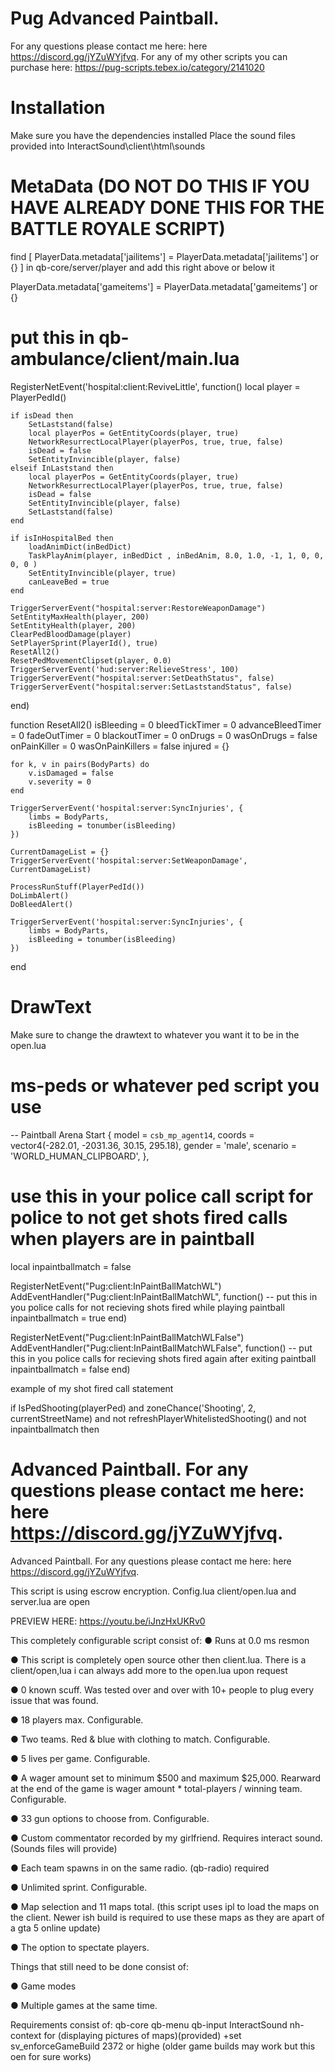 # Pug Advanced Paintball.
For any questions please contact me here: here https://discord.gg/jYZuWYjfvq.
For any of my other scripts you can purchase here: https://pug-scripts.tebex.io/category/2141020

# Installation
Make sure you have the dependencies installed
Place the sound files provided into InteractSound\client\html\sounds

# MetaData (DO NOT DO THIS IF YOU HAVE ALREADY DONE THIS FOR THE BATTLE ROYALE SCRIPT)
find [ PlayerData.metadata['jailitems'] = PlayerData.metadata['jailitems'] or {} ] in qb-core/server/player and add this right above or below it

PlayerData.metadata['gameitems'] = PlayerData.metadata['gameitems'] or {}

# put this in qb-ambulance/client/main.lua
RegisterNetEvent('hospital:client:ReviveLittle', function()
    local player = PlayerPedId()

    if isDead then
        SetLaststand(false)
        local playerPos = GetEntityCoords(player, true)
        NetworkResurrectLocalPlayer(playerPos, true, true, false)
        isDead = false
        SetEntityInvincible(player, false)
    elseif InLaststand then
        local playerPos = GetEntityCoords(player, true)
        NetworkResurrectLocalPlayer(playerPos, true, true, false)
        isDead = false
        SetEntityInvincible(player, false)
        SetLaststand(false)
    end

    if isInHospitalBed then
        loadAnimDict(inBedDict)
        TaskPlayAnim(player, inBedDict , inBedAnim, 8.0, 1.0, -1, 1, 0, 0, 0, 0 )
        SetEntityInvincible(player, true)
        canLeaveBed = true
    end

    TriggerServerEvent("hospital:server:RestoreWeaponDamage")
    SetEntityMaxHealth(player, 200)
    SetEntityHealth(player, 200)
    ClearPedBloodDamage(player)
    SetPlayerSprint(PlayerId(), true)
    ResetAll2()
    ResetPedMovementClipset(player, 0.0)
    TriggerServerEvent('hud:server:RelieveStress', 100)
    TriggerServerEvent("hospital:server:SetDeathStatus", false)
    TriggerServerEvent("hospital:server:SetLaststandStatus", false)
end)

function ResetAll2()
    isBleeding = 0
    bleedTickTimer = 0
    advanceBleedTimer = 0
    fadeOutTimer = 0
    blackoutTimer = 0
    onDrugs = 0
    wasOnDrugs = false
    onPainKiller = 0
    wasOnPainKillers = false
    injured = {}

    for k, v in pairs(BodyParts) do
        v.isDamaged = false
        v.severity = 0
    end

    TriggerServerEvent('hospital:server:SyncInjuries', {
        limbs = BodyParts,
        isBleeding = tonumber(isBleeding)
    })

    CurrentDamageList = {}
    TriggerServerEvent('hospital:server:SetWeaponDamage', CurrentDamageList)

    ProcessRunStuff(PlayerPedId())
    DoLimbAlert()
    DoBleedAlert()

    TriggerServerEvent('hospital:server:SyncInjuries', {
        limbs = BodyParts,
        isBleeding = tonumber(isBleeding)
    })
end

# DrawText
Make sure to change the drawtext to whatever you want it to be in the open.lua

# ms-peds or whatever ped script you use
-- Paintball Arena Start
{
	model = `csb_mp_agent14`,
	coords = vector4(-282.01, -2031.36, 30.15, 295.18), 
	gender = 'male',
	scenario = 'WORLD_HUMAN_CLIPBOARD',
},

# use this in your police call script for police to not get shots fired calls when players are in paintball

local inpaintballmatch = false

RegisterNetEvent("Pug:client:InPaintBallMatchWL")
AddEventHandler("Pug:client:InPaintBallMatchWL", function() -- put this in you police calls for not recieving shots fired while playing paintball
	inpaintballmatch = true
end)

RegisterNetEvent("Pug:client:InPaintBallMatchWLFalse")
AddEventHandler("Pug:client:InPaintBallMatchWLFalse", function() -- put this in you police calls for recieving shots fired again after exiting paintball
	inpaintballmatch = false
end)

example of my shot fired call statement

if IsPedShooting(playerPed) and zoneChance('Shooting', 2, currentStreetName) and not refreshPlayerWhitelistedShooting() and not inpaintballmatch then


# Advanced Paintball. For any questions please contact me here: here https://discord.gg/jYZuWYjfvq.

Advanced Paintball. For any questions please contact me here: here https://discord.gg/jYZuWYjfvq.

This script is using escrow encryption. Config.lua client/open.lua and server.lua are open

PREVIEW HERE: https://youtu.be/iJnzHxUKRv0

This completely configurable script consist of:
● Runs at 0.0 ms resmon

● This script is completely open source other then client.lua. There is a client/open,lua i can always add more to the open.lua upon request

●  0 known scuff. Was tested over and over with 10+ people to plug every issue that was found.

●  18 players max. Configurable.

●  Two teams. Red & blue with clothing to match. Configurable.

●  5 lives per game. Configurable.

●  A wager amount set to minimum $500 and maximum $25,000. Rearward at the end of the game is wager amount * total-players / winning team. Configurable.

●  33 gun options to choose from. Configurable.

●  Custom commentator recorded by my girlfriend. Requires interact sound. (Sounds files will provide)

●  Each team spawns in on the same radio. (qb-radio) required

●  Unlimited sprint. Configurable.

●  Map selection and 11 maps total. (this script uses ipl to load the maps on the client. Newer ish build is required to use these maps as they are apart of a gta 5 online update)

●  The option to spectate players.

Things that still need to be done consist of:

● Game modes

● Multiple games at the same time.

Requirements consist of:
qb-core
qb-menu
qb-input
InteractSound
nh-context for (displaying pictures of maps)(provided)
+set sv_enforceGameBuild 2372 or highe (older game builds may work but this oen for sure works)